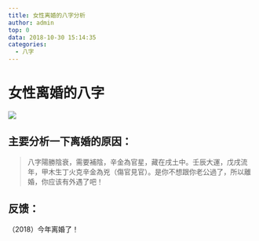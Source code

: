```yaml
---
title: 女性离婚的八字分析
author: admin
top: 0
data: 2018-10-30 15:14:35
categories: 
  - 八字
---
```


# 女性离婚的八字

![](http://fs-image.pull.net.cn/18-10-30/44814223.jpg!800)

## 主要分析一下离婚的原因：
> 八字陽勝陰衰，需要補陰，辛金為官星，藏在戌土中。壬辰大運，戊戌流年，甲木生丁火克辛金為兇（傷官見官）。是你不想跟你老公過了，所以離婚，你应该有外遇了吧！

## 反馈：
（2018）今年离婚了！
